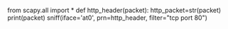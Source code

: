 from scapy.all import *
def http_header(packet):
        http_packet=str(packet)
        print(packet)
sniff(iface='at0', prn=http_header, filter="tcp port 80")